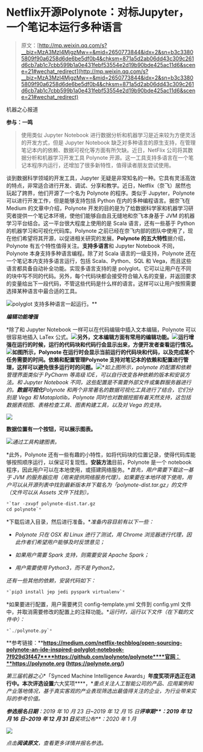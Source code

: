 # Netflix开源Polynote：对标Jupyter，一个笔记本运行多种语言

> 原文：[http://mp.weixin.qq.com/s?__biz=MzA3MzI4MjgzMw==&mid=2650773844&idx=2&sn=b3c33805809f90a6258d6de6be5df0b4&chksm=871a5d2ab06dd43c309c261d6cb7ab1c7cbb599b1a0e431febf53554e2d19b90bde425ac11d6&scene=21#wechat_redirect](http://mp.weixin.qq.com/s?__biz=MzA3MzI4MjgzMw==&mid=2650773844&idx=2&sn=b3c33805809f90a6258d6de6be5df0b4&chksm=871a5d2ab06dd43c309c261d6cb7ab1c7cbb599b1a0e431febf53554e2d19b90bde425ac11d6&scene=21#wechat_redirect)

机器之心报道

**参与：一鸣**

> 使用类似 Jupyter Notebook 进行数据分析和机器学习是近来较为方便灵活的开发方式，但是 Jupyter Notebook 缺乏对多种语言的原生支持，在管理笔记本内的依赖、数据可视化等方面有所欠缺。近日，NetFlix 公司将其数据分析和机器学习开发工具 Polynote 开源。这一工具支持多语言在一个笔记本程序内运行，还增加了很多新特性，值得读者朋友尝试使用。

谈到数据科学领域的开发工具，Jupyter 无疑是非常知名的一种。它具有灵活高效的特点，非常适合进行开发、调试、分享和教学。近日，Netflix（奈飞）居然也玩起了跨界，他们开源了一个名为 Polynote 的程序。类似于 Jupyter，Polynote 可以进行开发工作，但是能够支持包括 Python 在内的多种编程语言。据奈飞在 Medium 的文章中介绍，Polynote 开发的目的是为了给数据科学家和机器学习研究者提供一个笔记本环境，使他们能够自由且无缝地和奈飞本身基于 JVM 的机器学习平台结合。这一平台很大程度上使用的是 Scala 语言，还有一些基于 Python 的机器学习和可视化代码库。Polynote 之前已经在奈飞内部的团队中使用了，现在他们希望将其开源，以促进相关研究的发展。**Polynote 的五大特性**据介绍，Polynote 有五个特性值得关注。**支持多语言**和 Jupyter Notebook 不同，Polynote 本身支持多种语言编程。除了对 Scala 语言的一级支持，Polynote 还在一个笔记本内支持多语言运行，包括 Scala、Python、SQL 和 Vega，而且这些语言都具备自动补全功能。实现多语言支持的是 polyglot。它可以让用户在不同的块中写不同的代码。另外，每个代码块都会接受符合输入名的变量，并返回要求的变量给出下一段代码，不管这些代码是什么样的语言。这样可以让用户按照需要选择某种语言中最合适的工具。

*![](../Images/792698db832cc9af8e60174601ae8211.jpg)*‍polyglot 支持多种语言一起运行。**

***编辑功能增强*** 

*除了和 Jupyter Notebook 一样可以在代码编辑中插入文本编辑，Polynote 可以很容易地插入 LaTex 公式。**![](../Images/c82795836ecac0a6259859468dcfd3b4.jpg)**另外，文本编辑方面有常用的编辑功能。**![](../Images/647d373354cde635a9235ac378ce2597.jpg)****运行增强****在运行的时候，运行的代码块和代码行会显示出来，方便开发者查看运行情况。**![](../Images/2469ac0f02e81aa1d63a43decfe49b0a.jpg)**如图所示，Polynote 在运行时会显示当前运行的代码块和代码，以及完成某个任务需要的时间。****依赖和配置管理****Polynote 支持对笔记本的依赖和配置进行管理，这样可以避免很多运行时的问题。**![](../Images/733eba7749049beaa44169344def6e6b.jpg)**如上图所示，polynote 的配置和依赖管理界面类似于 PyCharm 等高级 IDE，可以自行改变各种依赖的版本和安装方法。和 Jupyter Notebook 不同，这些配置是不需要外部文件或集群服务器进行的。****数据可视化****Polynote 和两个非常著名的数据可视化工具进行了结合，它们分别是 Vega 和 Mataplotlib。Polynote 同时也对数据挖掘有着天然支持，这包括数据表视图、表格检查工具、图表构建工具，以及对 Vega 的支持。*

*![](../Images/57ec4a66a251ee113bf5514d6d8e0c10.jpg)*

**数据位置有一个按钮，可以展示图表。**

*![](../Images/1c77e3a67d699f028d64244cbe3fe4f0.jpg)*通过工具构建图表。**

*此外，Polynote 还有一些有趣的小特性，如将代码块的位置记录，使得代码库能够按照顺序运行，以保证可复现性。****安装方法****目前，Polynote 是一个 notebook 程序，因此用户可以在本地使用，或搭建网络服务。**首先，用户需要下载这一基于 JVM 的服务器应用（用来提供网络服务代理）。如果要在本地环境下使用，用户可以从开源列表中找到最新版本并下载名为「polynote-dist.tar.gz」的文件（文件可以从 Assets 文件下找到）。*

```py
*`tar -zxvpf polynote-dist.tar.gz
cd polynote`*
```

*下载后进入目录，然后进行准备。**准备内容目前有以下一些：*

*   *Polynote 只在 OSX 和 Linux 进行了测试，用 Chrome 浏览器进行代理，因此作者们希望用户能够及时反馈意见；*

*   *如果用户需要 Spark 支持，则需要安装 Apache Spark；*

*   *用户需要使用 Python3，而不是 Python2。*

*还有一些其他的依赖，安装代码如下：*

```py
*`pip3 install jep jedi pyspark virtualenv`*
```

*如果要进行配置，用户需要拷贝 config-template.yml 文件到 config.yml 文件中，并取消需要修改的配置上的注释功能。**运行时，运行以下文件（在下载的文件中）：*

```py
*`./polynote.py`*
```

**参考链接：****https://medium.com/netflix-techblog/open-sourcing-polynote-an-ide-inspired-polyglot-notebook-7f929d3f447****https://github.com/polynote/polynote****官网：**https://polynote.org (https://polynote.org/)**

*第三届机器之心**「Synced Machine Intelligence Awards」**年度奖项评选正在进行中。本次评选设置**六大奖项****，**重点关注人工智能公司的产品、应用案例和产业落地情况，基于真实客观的产业表现筛选出最值得关注的企业，为行业带来实际的参考价值。*

***参选报名日期**：2019 年 10 月 23 日~2019 年 12 月 15 日****评审期**：2019 年 12 月 16 日~2019 年 12 月 31 日****奖项公布**：2020 年 1 月*

*[![](../Images/fb3879a5fda03d04cdebfa8fe8d894a4.jpg)](https://mp.weixin.qq.com/s?__biz=MzA3MzI4MjgzMw==&mid=2650772433&idx=1&sn=64fad90bc878d9f39ced4aca847e9b0e&scene=21#wechat_redirect)*

*点击**阅读原文**，查看更多详情并报名参选。*